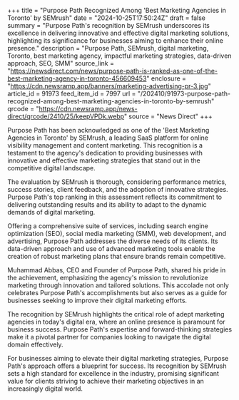 +++
title = "Purpose Path Recognized Among 'Best Marketing Agencies in Toronto' by SEMrush"
date = "2024-10-25T17:50:24Z"
draft = false
summary = "Purpose Path's recognition by SEMrush underscores its excellence in delivering innovative and effective digital marketing solutions, highlighting its significance for businesses aiming to enhance their online presence."
description = "Purpose Path, SEMrush, digital marketing, Toronto, best marketing agency, impactful marketing strategies, data-driven approach, SEO, SMM"
source_link = "https://newsdirect.com/news/purpose-path-is-ranked-as-one-of-the-best-marketing-agency-in-toronto-456609453"
enclosure = "https://cdn.newsramp.app/banners/marketing-advertising-pr-3.jpg"
article_id = 91973
feed_item_id = 7997
url = "/202410/91973-purpose-path-recognized-among-best-marketing-agencies-in-toronto-by-semrush"
qrcode = "https://cdn.newsramp.app/news-direct/qrcode/2410/25/keepVPDk.webp"
source = "News Direct"
+++

<p>Purpose Path has been acknowledged as one of the 'Best Marketing Agencies in Toronto' by SEMrush, a leading SaaS platform for online visibility management and content marketing. This recognition is a testament to the agency's dedication to providing businesses with innovative and effective marketing strategies that stand out in the competitive digital landscape.</p><p>The evaluation by SEMrush is thorough, considering performance metrics, success stories, client feedback, and the adoption of innovative strategies. Purpose Path's top ranking in this assessment reflects its commitment to delivering outstanding results and its ability to adapt to the dynamic demands of digital marketing.</p><p>Offering a comprehensive suite of services, including search engine optimization (SEO), social media marketing (SMM), web development, and advertising, Purpose Path addresses the diverse needs of its clients. Its data-driven approach and use of advanced marketing tools enable the creation of robust marketing plans that ensure brands remain competitive.</p><p>Muhammad Abbas, CEO and Founder of Purpose Path, shared his pride in the achievement, emphasizing the agency's mission to revolutionize marketing through innovation and tailored solutions. This accolade not only celebrates Purpose Path's accomplishments but also serves as a guide for businesses seeking to improve their digital marketing efforts.</p><p>The recognition by SEMrush highlights the critical role of adept marketing agencies in today's digital era, where an online presence is paramount for business success. Purpose Path's expertise and forward-thinking strategies make it a pivotal partner for companies looking to navigate the digital domain effectively.</p><p>For businesses aiming to elevate their digital marketing strategies, Purpose Path's approach offers a blueprint for success. Its recognition by SEMrush sets a high standard for excellence in the industry, promising significant value for clients striving to achieve their marketing objectives in an increasingly digital world.</p>